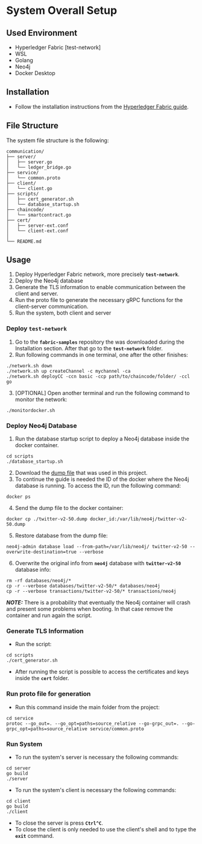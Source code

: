 # System Overall Setup

## Used Environment
- Hyperledger Fabric [test-network]
- WSL
- Golang
- Neo4j
- Docker Desktop

## Installation
- Follow the installation instructions from the [Hyperledger Fabric guide](https://hyperledger-fabric.readthedocs.io/en/release-2.5/getting_started.html).

## File Structure
The system file structure is the following:
```
communication/
├── server/
│   ├── server.go
│   └── ledger_bridge.go
├── service/
│   └── common.proto
├── client/
│   └── client.go
├── scripts/
│   ├── cert_generator.sh
│   └── database_startup.sh
├── chaincode/
│   └── smartcontract.go
├── cert/
│   ├── server-ext.conf
│   └── client-ext.conf
│   
└── README.md
```

## Usage
1. Deploy Hyperledger Fabric network, more precisely **`test-network`**.
2. Deploy the Neo4j database
3. Generate the TLS information to enable communication between the client and server.
4. Run the proto file to generate the necessary gRPC functions for the client-server communication.
5. Run the system, both client and server

### Deploy **`test-network`**
1. Go to the **`fabric-samples`** repository the was downloaded during the Installation section. After that go to the **`test-network`** folder.
2. Run following commands in one terminal, one after the other finishes:
```shellscript
./network.sh down
./network.sh up createChannel -c mychannel -ca
./network.sh deployCC -ccn basic -ccp path/to/chaincode/folder/ -ccl go
```
3. [OPTIONAL] Open another terminal and run the following command to monitor the network:
```shellscript
./monitordocker.sh
```

### Deploy Neo4j Database
1. Run the database startup script to deploy a Neo4j database inside the docker container.
```shellscript
cd scripts
./database_startup.sh
```
2. Download the [dump file](https://github.com/neo4j-graph-examples/twitter-v2/blob/main/data/twitter-v2-50.dump) that was used in this project.
3. To continue the guide is needed the ID of the docker where the Neo4j database is running. To access the ID, run the following command:
```shellscript
docker ps
```
4. Send the dump file to the docker container:
```shellscript
docker cp ./twitter-v2-50.dump docker_id:/var/lib/neo4j/twitter-v2-50.dump
```
5. Restore database from the dump file:
```shellscript
neo4j-admin database load --from-path=/var/lib/neo4j/ twitter-v2-50 --overwrite-destination=true --verbose
```
6. Overwrite the original info from **`neo4j`** database with **`twitter-v2-50`** database info:
```shellscript
rm -rf databases/neo4j/*
cp -r --verbose databases/twitter-v2-50/* databases/neo4j
cp -r --verbose transactions/twitter-v2-50/* transactions/neo4j
```
**_NOTE:_** There is a probability that eventually the Neo4j container will crash and present some problems when booting. In that case remove the container and run again the script. 

### Generate TLS Information
- Run the script:
```shellscript
cd scripts
./cert_generator.sh
```
- After running the script is possible to access the certificates and keys inside the **`cert`** folder.

### Run proto file for generation
- Run this command inside the main folder from the project:
```shellscript
cd service
protoc --go_out=. --go_opt=paths=source_relative --go-grpc_out=. --go-grpc_opt=paths=source_relative service/common.proto
```
### Run System
- To run the system's server is necessary the following commands:
```shellscript
cd server
go build
./server
```
- To run the system's client is necessary the following commands:
```shellscript
cd client
go build
./client
```
- To close the server is press **`Ctrl^C`**.
- To close the client is only needed to use the client's shell and to type the **`exit`** command.